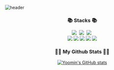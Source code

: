 <p align="center">
  
![header](https://capsule-render.vercel.app/api?type=waving&color=timeGradient&height=300&section=header&text=Yoomin's%20Github&fontSize=70)

</p>

<h3 align="center"> <b> 📚 Stacks 📚 </b> </h3>
<p align="center">
  <img src="https://img.shields.io/badge/C++-00599C?style=for-the-badge&logo=cplusplus&logoColor=white"/></a>&nbsp
  <img src="https://img.shields.io/badge/Python-3766AB?style=for-the-badge&logo=Python&logoColor=white"/></a>&nbsp 
  <img src="https://img.shields.io/badge/Java-007396?style=for-the-badge&logo=Java&logoColor=white"/></a>&nbsp  
  <br>
  <img src="https://img.shields.io/badge/linux-FCC624?style=flat-square&logo=linux&logoColor=black"> 
  <img src="https://img.shields.io/badge/OpenCV-5C3EE8?style=flat-square&logo=opencv&logoColor=white"> 
  <img src="https://img.shields.io/badge/html5-E34F26?style=flat-square&logo=html5&logoColor=white"> 
  <img src="https://img.shields.io/badge/css-1572B6?style=flat-square&logo=css3&logoColor=white"> 
  <img src="https://img.shields.io/badge/mysql-4479A1?style=flat-square&logo=mysql&logoColor=white"> 

</p>


<h3 align="center"> <b> 👩‍💻 My Github Stats 👩‍💻 </b> </h3>
<div align="center">

  
[![Yoomin's GitHub stats](https://github-readme-stats.vercel.app/api?username=yoominlee)](https://github.com/yoominlee/github-readme-stats)


<!--
[![Top Langs](https://github-readme-stats.vercel.app/api/top-langs/?username=yoominlee&layout=compact)](https://github.com/yoominlee/github-readme-stats)
-->

</div>


<!--
**yoominlee/yoominlee** is a ✨ _special_ ✨ repository because its `README.md` (this file) appears on your GitHub profile.

Here are some ideas to get you started:

- 🔭 I’m currently working on ...
- 🌱 I’m currently learning ...
- 👯 I’m looking to collaborate on ...
- 🤔 I’m looking for help with ...
- 💬 Ask me about ...
- 📫 How to reach me: ...
- 😄 Pronouns: ...
- ⚡ Fun fact: ...
-->


<!--
<p align="center">
  
![header](https://capsule-render.vercel.app/api?type=waving&color=timeGradient&height=200&section=footer&text=&fontSize=100)

</p>
-->
